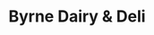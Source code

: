 ---
title: "Byrne Dairy & Deli"
url: /east-syracuse/byrne-dairy-and-deli-manlius-center-road/
shop: convenience
---